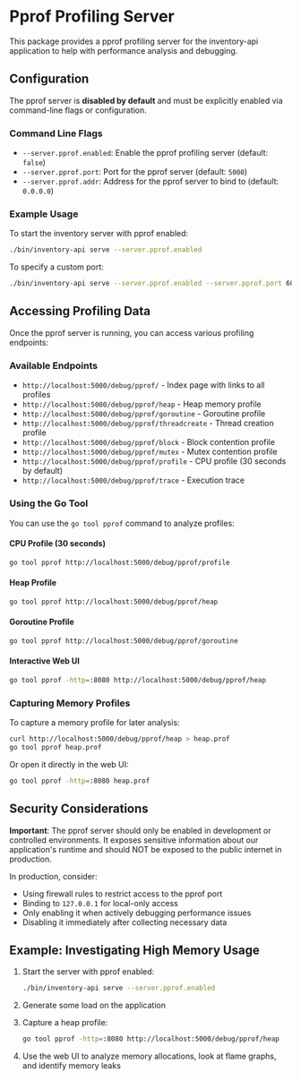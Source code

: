 # Pprof Profiling Server

This package provides a pprof profiling server for the inventory-api application to help with performance analysis and debugging.

## Configuration

The pprof server is **disabled by default** and must be explicitly enabled via command-line flags or configuration.

### Command Line Flags

- `--server.pprof.enabled`: Enable the pprof profiling server (default: `false`)
- `--server.pprof.port`: Port for the pprof server (default: `5000`)
- `--server.pprof.addr`: Address for the pprof server to bind to (default: `0.0.0.0`)

### Example Usage

To start the inventory server with pprof enabled:

```bash
./bin/inventory-api serve --server.pprof.enabled
```

To specify a custom port:

```bash
./bin/inventory-api serve --server.pprof.enabled --server.pprof.port 6060
```

## Accessing Profiling Data

Once the pprof server is running, you can access various profiling endpoints:

### Available Endpoints

- `http://localhost:5000/debug/pprof/` - Index page with links to all profiles
- `http://localhost:5000/debug/pprof/heap` - Heap memory profile
- `http://localhost:5000/debug/pprof/goroutine` - Goroutine profile
- `http://localhost:5000/debug/pprof/threadcreate` - Thread creation profile
- `http://localhost:5000/debug/pprof/block` - Block contention profile
- `http://localhost:5000/debug/pprof/mutex` - Mutex contention profile
- `http://localhost:5000/debug/pprof/profile` - CPU profile (30 seconds by default)
- `http://localhost:5000/debug/pprof/trace` - Execution trace

### Using the Go Tool

You can use the `go tool pprof` command to analyze profiles:

#### CPU Profile (30 seconds)
```bash
go tool pprof http://localhost:5000/debug/pprof/profile
```

#### Heap Profile
```bash
go tool pprof http://localhost:5000/debug/pprof/heap
```

#### Goroutine Profile
```bash
go tool pprof http://localhost:5000/debug/pprof/goroutine
```

#### Interactive Web UI
```bash
go tool pprof -http=:8080 http://localhost:5000/debug/pprof/heap
```

### Capturing Memory Profiles

To capture a memory profile for later analysis:

```bash
curl http://localhost:5000/debug/pprof/heap > heap.prof
go tool pprof heap.prof
```

Or open it directly in the web UI:

```bash
go tool pprof -http=:8080 heap.prof
```

## Security Considerations

**Important**: The pprof server should only be enabled in development or controlled environments. It exposes sensitive information about our application's runtime and should NOT be exposed to the public internet in production.

In production, consider:
- Using firewall rules to restrict access to the pprof port
- Binding to `127.0.0.1` for local-only access
- Only enabling it when actively debugging performance issues
- Disabling it immediately after collecting necessary data

## Example: Investigating High Memory Usage

1. Start the server with pprof enabled:
   ```bash
   ./bin/inventory-api serve --server.pprof.enabled
   ```

2. Generate some load on the application

3. Capture a heap profile:
   ```bash
   go tool pprof -http=:8080 http://localhost:5000/debug/pprof/heap
   ```

4. Use the web UI to analyze memory allocations, look at flame graphs, and identify memory leaks
